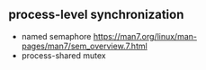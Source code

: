## process-level synchronization
- named semaphore https://man7.org/linux/man-pages/man7/sem_overview.7.html
- process-shared mutex 
